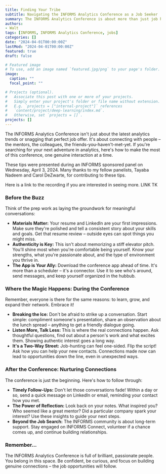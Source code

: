 ```yaml
---
title: Finding Your Tribe
subtitle: Navigating the INFORMS Analytics Conference as a Job Seeker
summary: The INFORMS Analytics Conference is about more than just job hunting – it's about connecting with like-minded people in the analytics field. Prepare by polishing your materials and knowing your strengths. During the conference, initiate conversations and ask insightful questions to build genuine connections. Afterwards, follow up with your contacts and reflect on your experience to guide your next steps. Remember, the INFORMS community supports your growth.
authors:
- Walt
tags: [INFORMS, INFORMS Analytics Conference, jobs]
categories: []
date: "2024-04-01T00:00:00Z"
lastMod: "2024-04-01T00:00:00Z"
featured: true
draft: false

# Featured image
# To use, add an image named `featured.jpg/png` to your page's folder. 
image:
  caption: ""
  focal_point: ""

# Projects (optional).
#   Associate this post with one or more of your projects.
#   Simply enter your project's folder or file name without extension.
#   E.g. `projects = ["internal-project"]` references 
#   `content/project/deep-learning/index.md`.
#   Otherwise, set `projects = []`.
projects: []
---
```


The INFORMS Analytics Conference isn't just about the latest analytics trends or snagging that perfect job offer. It's about connecting with people – the mentors, the colleagues, the friends-you-haven't-met-yet. If you're searching for your next adventure in analytics, here's how to make the most of this conference, one genuine interaction at a time.

These tips were presented during an INFORMS sponsored panel on Wednesday, April 3, 2024. Many thanks to my fellow panelists, Tayaba Nadeem and Carol DeZwarte, for contributing to these tips.

Here is a link to the recording if you are interested in seeing more. LINK TK

### Before the Buzz

Think of the prep work as laying the groundwork for meaningful conversations:

* **Materials Matter:** Your resume and LinkedIn are your first impressions. Make sure they're polished and tell a consistent story about your skills and goals. Get that resume review – outside eyes can spot things you might miss.  
* **Authenticity is Key:** This isn't about memorizing a stiff elevator pitch. You'll shine most when you're comfortable being yourself. Know your strengths, what you're passionate about, and the type of environment you thrive in.
* **The App is Your Ally:** Download the conference app ahead of time. It's more than a scheduler – it's a connector. Use it to see who's around, send messages, and keep yourself organized in the hubbub.  

### Where the Magic Happens: During the Conference

Remember, everyone is there for the same reasons: to learn, grow, and expand their network. Embrace it!

* **Breaking the Ice:** Don't be afraid to strike up a conversation. Start simple: compliment someone's presentation, share an observation about the lunch spread – anything to get a friendly dialogue going.
* **Listen More, Talk Less:** This is where the real connections happen. Ask thoughtful questions, find out about a person's work and what excites them. Showing authentic interest goes a long way.
* **It's a Two-Way Street:** Job-hunting can feel one-sided. Flip the script! Ask how you can help your new contacts. Connections made now can lead to opportunities down the line, even in unexpected ways.

### After the Conference: Nurturing Connections

The conference is just the beginning. Here's how to follow through:

* **Timely Follow-Ups:** Don't let those conversations fade! Within a day or so, send a quick message on LinkedIn or email, reminding your contact how you met.
* **The Power of Reflection:** Look back on your notes. What inspired you? Who seemed like a great mentor? Did a particular company spark your interest? Use these insights to guide your next steps.
* **Beyond the Job Search:** The INFORMS community is about long-term support. Stay engaged on INFORMS Connect, volunteer if a chance comes up, and continue building relationships.

### Remember...

The INFORMS Analytics Conference is full of brilliant, passionate people. You belong in this space. Be confident, be curious, and focus on building genuine connections – the job opportunities will follow.